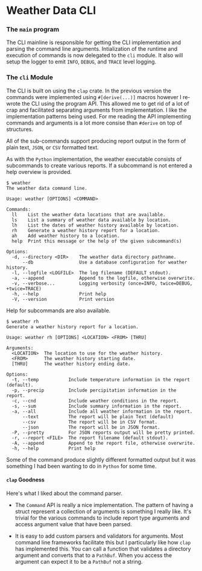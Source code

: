 # Weather Data CLI

### The `main` program

The CLI mainline is responsible for getting the CLI implementation and parsing the command line arguments. Intialization of the runtime and execution of commands is now delegated to the `cli` module. It also will setup the logger to emit `INFO`, `DEBUG`, and `TRACE` level logging.

### The `cli` Module

The CLI is built on using the `clap` crate. In the previous version the commands were implemented using `#[derive(...)]` macros however I re-wrote the CLI using the program API. This allowed me to get rid of a lot of crap and facilitated separating arguments from implementation. I like the implementation patterns being used. For me reading the API implementing commands and arguments is a lot more consise than `#derive` on top of structures.

 All of the sub-commands support producing report output in the form of plain text, `JSON`, or `CSV` formatted text.

As with the `Python` implementation, the weather executable consists of subcommands to create various reports. If a subcommand is not entered a help overview is provided.

```
$ weather
The weather data command line.

Usage: weather [OPTIONS] <COMMAND>

Commands:
  ll    List the weather data locations that are available.
  ls    List a summary of weather data available by location.
  lh    List the dates of weather history available by location.
  rh    Generate a weather history report for a location.
  ah    Add weather history to a location.
  help  Print this message or the help of the given subcommand(s)

Options:
  -d, --directory <DIR>    The weather data directory pathname.
      --db                 Use a database configuration for weather history.
  -l, --logfile <LOGFILE>  The log filename (DEFAULT stdout).
  -a, --append             Append to the logfile, otherwise overwrite.
  -v, --verbose...         Logging verbosity (once=INFO, twice=DEBUG, +twice=TRACE)
  -h, --help               Print help
  -V, --version            Print version
```

Help for subcommands are also available.

```
$ weather rh
Generate a weather history report for a location.

Usage: weather rh [OPTIONS] <LOCATION> <FROM> [THRU]

Arguments:
  <LOCATION>  The location to use for the weather history.
  <FROM>      The weather history starting date.
  [THRU]      The weather history ending date.

Options:
  -t, --temp           Include temperature information in the report (default).
  -p, --precip         Include percipitation information in the report.
  -c, --cnd            Include weather conditions in the report.
  -s, --sum            Include summary information in the report.
  -a, --all            Include all weather information in the report.
      --text           The report will be plain Text (default)
      --csv            The report will be in CSV format.
      --json           The report will be in JSON format.
  -P, --pretty         For JSON reports output will be pretty printed.
  -r, --report <FILE>  The report filename (default stdout).
  -A, --append         Append to the report file, otherwise overwrite.
  -h, --help           Print help
```

Some of the command produce slightly different formatted output but it was something I had been wanting to do in `Python` for some time.

#### `clap` Goodness

Here's what I liked about the command parser.

* The `Command` API is really a nice implementation. The pattern of having a struct represent a collection of arguments is something I really like. It's trivial for the various commands to include report type arguments and access argument value that have been parsed.

* It is easy to add custom parsers and validators for arguments. Most command line frameworks facilitate this but I particularly like how `clap` has implemented this. You can call a function that validates a directory argument and converts that to a `PathBuf`. When you access the argument can expect it to be a `PathBuf` not a string.
